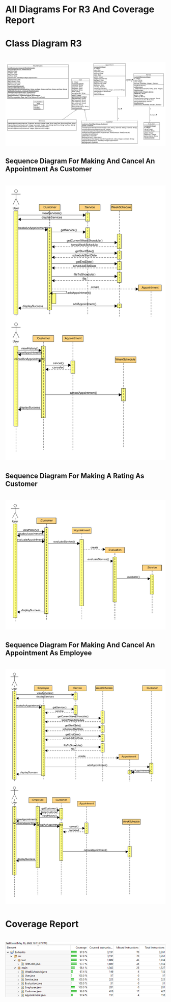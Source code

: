 All Diagrams For R3 And Coverage Report
========================


Class Diagram R3
========================

![](uml/requirements/ClassDiagramR3.png)
============================


Sequence Diagram For Making And Cancel An Appointment As Customer
---------------------------

![](uml/requirements/customerMakeAppointment.png)
============================


Sequence Diagram For Making A Rating As  Customer
---------------------------

![](uml/requirements/customerMakeEvaluation.png)
============================


Sequence Diagram For Making And Cancel An Appointment As Employee
---------------------------

![](uml/requirements/employeeMakeAppointment.png)
============================


Coverage Report
========================

![](uml/requirements/coverage_report.png)
============================
